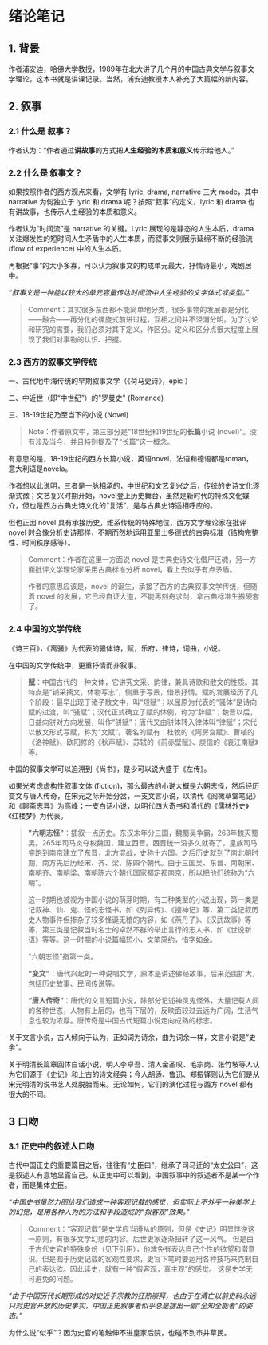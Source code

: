 # 绪论笔记

## 1. 背景

作者浦安迪，哈佛大学教授，1989年在北大讲了几个月的中国古典文学与叙事文学理论，这本书就是讲课记录。当然，浦安迪教授本人补充了大篇幅的新内容。

## 2. 叙事

### 2.1 什么是 **叙事**？ 

作者认为：“作者通过**讲故事**的方式把**人生经验的本质和意义**传示给他人。”

### 2.2 什么是 **叙事文**？

如果按照作者的西方观点来看，文学有 lyric, drama, narrative 三大 mode，其中 narrative 为何独立于 lyric 和 drama 呢？按照“叙事”的定义，lyric 和 drama 也有讲故事，也传示人生经验的本质和意义。

作者认为“时间流”是 narrative 的关键。Lyric 展现的是静态的人生本质，drama 关注爆发性的短时间人生矛盾中的人生本质，而叙事文则展示延绵不断的经验流 (flow of experience) 中的人生本质。

再根据“事”的大小多寡，可以认为叙事文的构成单元最大，抒情诗最小，戏剧居中。

*“叙事文是一种能以较大的单元容量传达时间流中人生经验的文学体式或类型。”*

> Comment：其实很多东西都不能简单地分类，很多事物的发展都是分化——融合——再分化的螺旋式前进过程，互相之间并不泾渭分明。为了讨论和研究的需要，我们必须对其下定义，作区分。定义和区分点很大程度上展现了我们对事物的认识、把握。

### 2.3 西方的叙事文学传统

一、古代地中海传统的早期叙事文学（《荷马史诗》，epic ）

二、中近世（即“中世纪”）的"罗曼史" (Romance)

三、18-19世纪乃至当下的小说 (Novel)

> Note：作者原文中，第三部分是“18世纪和19世纪的**长篇**小说 (novel)”。没有涉及当今，并且特别提及了“长篇”这一概念。

有意思的是，18-19世纪的西方长篇小说，英语novel，法语和德语都是roman，意大利语是novela。

作者想以此说明，三者是一脉相承的，中世纪和文艺复兴之后，传统的史诗文化逐渐式微；文艺复兴时期开始，novel登上历史舞台，虽然是新时代的特殊文化媒介，但也是西方古典史诗文化的“复活”，是与古典史诗遥相呼应的。

但也正因 novel 具有承接历史，维系传统的特殊地位，西方文学理论家在批评 novel 时会像分析史诗那样，不期而然地运用亚里士多德式的古典标准（结构完整性、时间秩序感等）。

> Comment：作者在这里一方面说 novel 是古典史诗文化借尸还魂，另一方面批评文学理论家采用古典标准分析 novel，看上去似乎有点矛盾。
> 
> 作者的意思应该是，novel 的诞生，承接了西方的古典叙事文学传统，但随着 novel 的发展，它已经自证大道，不能再刻舟求剑，拿古典标准生搬硬套了。

### 2.4 **中国的文学传统**

《诗三百》，《离骚》为代表的骚体诗，赋，乐府，律诗，词曲，小说。

在中国的文学传统中，更重抒情而非叙事。

> **赋**：中国古代的一种文体，它讲究文采、韵律，兼具诗歌和散文的性质。其特点是“铺采摛文，体物写志”，侧重于写景，借景抒情。赋的发展经历了几个阶段：最早出现于诸子散文中，叫“短赋”；以屈原为代表的“骚体”是诗向赋的过渡，叫“骚赋”；汉代正式确立了赋的体例，称为“辞赋”；魏晋以后，日益向骈对方向发展，叫作“骈赋”；唐代又由骈体转入律体叫“律赋”；宋代以散文形式写赋，称为“文赋”。著名的赋有：杜牧的《阿房宫赋》、曹植的《洛神赋》、欧阳修的《秋声赋》、苏轼的《前赤壁赋》、庾信的《哀江南赋》等。

中国的叙事文学可以追溯到《尚书》，是少可以说大盛于《左传》。

如果光考虑虚构性叙事文体 (fiction)，那么最古的小说大概是六朝志怪，然后经历变文与唐人传奇，在宋元之际开始分岔，一支文言小说，以清代《阅微草堂笔记》和《聊斋志异》为高峰；一支白话小说，以明代四大奇书和清代的《儒林外史》《红楼梦》为代表。

> **"六朝志怪"**：插叙一点历史。东汉末年分三国，魏蜀吴争霸，263年魏灭蜀吴。265年司马炎夺权魏国，建立西晋。西晋统一没多久就寄了，皇族司马睿跑到南京建立了东晋，北方混战，史称十六国。之后历史就到了南北朝时期，南方先后历经宋、齐、梁、陈四个朝代。由于三国吴、东晋、南朝宋、南朝齐、南朝梁、南朝陈六个朝代国家都定都南京，所以把他们统称为“六朝”。
> 
> 这一时期也被视为中国小说的萌芽时期，有三种类型的小说出现，第一类是记叙神、仙、鬼、怪的志怪书，如《列异传》、《搜神记》等，第二类记叙历史人物事件但掺杂了较多怪诞无稽的内容，如《燕丹子》、《汉武故事》等等，第三类是记叙当时名士的卓然不群的举止言行的志人书，如《世说新语》等等。这一时期的小说篇幅短小，文笔简约，惜字如金。
> 
> “六朝志怪”指第一类。
> 
> **“变文”**：唐代兴起的一种说唱文学，原本是讲述佛经故事，后来范围扩大，包括历史故事、民间传说等。
> 
> **“唐人传奇”**：唐代的文言短篇小说，除部分记述神灵鬼怪外，大量记载人间的各种世态，人物有上层的，也有下层的，反映面较过去远为广阔，生活气息也较为浓厚。唐传奇是中国古代短篇小说走向成熟的标志。

关于文言小说，古人倾向于认为，正如词为诗余，曲为词余一样，文言小说是“史余”。

关于明清长篇章回体白话小说，明人李卓吾、清人金圣叹、毛宗岗、张竹坡等人认为它们源于《史记》和上古的诗文经典；今人胡适、鲁迅、郑振铎则认为它们是从宋元明清的说书艺人处脱胎而来。无论如何，它们的演化过程与西方 novel 都有很大的不同。

## 3 口吻

### 3.1 正史中的叙述人口吻

古代中国正史的重要篇目之后，往往有“史臣曰”，继承了司马迁的“太史公曰”，这是叙述人有意地显露自己。从正史中可以看到，中国叙事中的叙述者不是某一个作者，而是集体史臣。

*“中国史书虽然力图给我们造成一种客观记载的感觉，但实际上不外乎一种美学上的幻觉，是用各种人为的方法和手段造成的“拟客观”效果。”*

> Comment：“客观记载”是史学应当遵从的原则，但是《史记》明显悖逆这一原则，有很多文学幻想的内容。后世史家逐渐扭转了这一风气。
> 但是由于古代史官的特殊身份（见下引用），他难免有表达自己个性的欲望和潜意识。但是囿于历史记载的客观性要求，史官下笔时要运用各种技巧来克制自己的表达欲。因此读史，就有一种“假客观，真主观”的感觉。
> 这是史学无可避免的问题。

*“由于中国历代长期形成的对史近乎宗教的狂热崇拜，也由于在清亡以前史料永远只对史官开放的历史事实，中国正史叙事者似乎总是摆出一副“全知全能者”的姿态。”*

为什么说“似乎”？因为史官的笔触伸不进皇家后院，也碰不到市井草民。